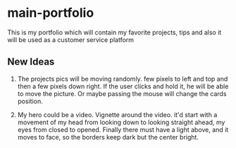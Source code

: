 # main-portfolio
This is my portfolio which will contain my favorite projects, tips and also it will be used as a customer service platform

## New Ideas

1. The projects pics will be moving randomly. few pixels to left and top and then a few pixels down right. 
If the user clicks and hold it, he will be able to move the picture. Or maybe passing the mouse will change the cards position.


2. My hero could be a video. Vignette around the video. it'd start with a movement of my head from looking down to looking straight ahead,
my eyes from closed to opened. Finally there must have a light above, and it moves to face, so the borders keep dark but the center bright.
